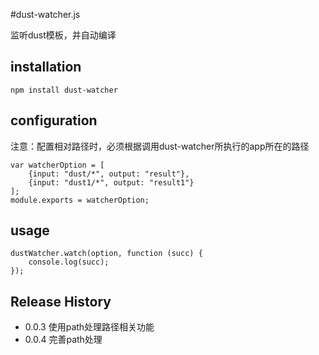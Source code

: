 #dust-watcher.js

监听dust模板，并自动编译


## installation

```
npm install dust-watcher
```
## configuration

注意：配置相对路径时，必须根据调用dust-watcher所执行的app所在的路径

```
var watcherOption = [
    {input: "dust/*", output: "result"},
    {input: "dust1/*", output: "result1"}
];
module.exports = watcherOption;
```

## usage

```
dustWatcher.watch(option, function (succ) {
    console.log(succ);
});
```


## Release History

+ 0.0.3 使用path处理路径相关功能
+ 0.0.4 完善path处理

